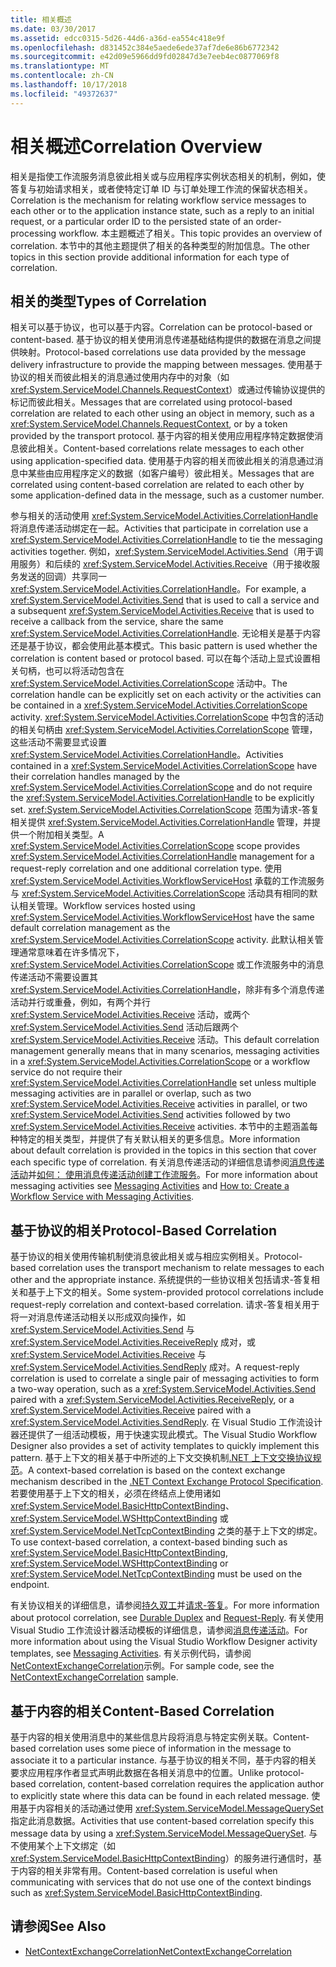 ```yaml
---
title: 相关概述
ms.date: 03/30/2017
ms.assetid: edcc0315-5d26-44d6-a36d-ea554c418e9f
ms.openlocfilehash: d831452c384e5aede6ede37af7de6e86b6772342
ms.sourcegitcommit: e42d09e5966dd9fd02847d3e7eeb4ec0877069f8
ms.translationtype: MT
ms.contentlocale: zh-CN
ms.lasthandoff: 10/17/2018
ms.locfileid: "49372637"
---
```

# <a name="correlation-overview"></a><span data-ttu-id="aca67-102">相关概述</span><span class="sxs-lookup"><span data-stu-id="aca67-102">Correlation Overview</span></span>
<span data-ttu-id="aca67-103">相关是指使工作流服务消息彼此相关或与应用程序实例状态相关的机制，例如，使答复与初始请求相关，或者使特定订单 ID 与订单处理工作流的保留状态相关。</span><span class="sxs-lookup"><span data-stu-id="aca67-103">Correlation is the mechanism for relating workflow service messages to each other or to the application instance state, such as a reply to an initial request, or a particular order ID to the persisted state of an order-processing workflow.</span></span> <span data-ttu-id="aca67-104">本主题概述了相关。</span><span class="sxs-lookup"><span data-stu-id="aca67-104">This topic provides an overview of correlation.</span></span> <span data-ttu-id="aca67-105">本节中的其他主题提供了相关的各种类型的附加信息。</span><span class="sxs-lookup"><span data-stu-id="aca67-105">The other topics in this section provide additional information for each type of correlation.</span></span>  
  
## <a name="types-of-correlation"></a><span data-ttu-id="aca67-106">相关的类型</span><span class="sxs-lookup"><span data-stu-id="aca67-106">Types of Correlation</span></span>  
 <span data-ttu-id="aca67-107">相关可以基于协议，也可以基于内容。</span><span class="sxs-lookup"><span data-stu-id="aca67-107">Correlation can be protocol-based or content-based.</span></span> <span data-ttu-id="aca67-108">基于协议的相关使用消息传递基础结构提供的数据在消息之间提供映射。</span><span class="sxs-lookup"><span data-stu-id="aca67-108">Protocol-based correlations use data provided by the message delivery infrastructure to provide the mapping between messages.</span></span> <span data-ttu-id="aca67-109">使用基于协议的相关而彼此相关的消息通过使用内存中的对象（如 <xref:System.ServiceModel.Channels.RequestContext>）或通过传输协议提供的标记而彼此相关。</span><span class="sxs-lookup"><span data-stu-id="aca67-109">Messages that are correlated using protocol-based correlation are related to each other using an object in memory, such as a <xref:System.ServiceModel.Channels.RequestContext>, or by a token provided by the transport protocol.</span></span> <span data-ttu-id="aca67-110">基于内容的相关使用应用程序特定数据使消息彼此相关。</span><span class="sxs-lookup"><span data-stu-id="aca67-110">Content-based correlations relate messages to each other using application-specified data.</span></span> <span data-ttu-id="aca67-111">使用基于内容的相关而彼此相关的消息通过消息中某些由应用程序定义的数据（如客户编号）彼此相关。</span><span class="sxs-lookup"><span data-stu-id="aca67-111">Messages that are correlated using content-based correlation are related to each other by some application-defined data in the message, such as a customer number.</span></span>  
  
 <span data-ttu-id="aca67-112">参与相关的活动使用 <xref:System.ServiceModel.Activities.CorrelationHandle> 将消息传递活动绑定在一起。</span><span class="sxs-lookup"><span data-stu-id="aca67-112">Activities that participate in correlation use a <xref:System.ServiceModel.Activities.CorrelationHandle> to tie the messaging activities together.</span></span> <span data-ttu-id="aca67-113">例如，<xref:System.ServiceModel.Activities.Send>（用于调用服务）和后续的 <xref:System.ServiceModel.Activities.Receive>（用于接收服务发送的回调）共享同一 <xref:System.ServiceModel.Activities.CorrelationHandle>。</span><span class="sxs-lookup"><span data-stu-id="aca67-113">For example, a <xref:System.ServiceModel.Activities.Send> that is used to call a service and a subsequent <xref:System.ServiceModel.Activities.Receive> that is used to receive a callback from the service, share the same <xref:System.ServiceModel.Activities.CorrelationHandle>.</span></span> <span data-ttu-id="aca67-114">无论相关是基于内容还是基于协议，都会使用此基本模式。</span><span class="sxs-lookup"><span data-stu-id="aca67-114">This basic pattern is used whether the correlation is content based or protocol based.</span></span> <span data-ttu-id="aca67-115">可以在每个活动上显式设置相关句柄，也可以将活动包含在 <xref:System.ServiceModel.Activities.CorrelationScope> 活动中。</span><span class="sxs-lookup"><span data-stu-id="aca67-115">The correlation handle can be explicitly set on each activity or the activities can be contained in a <xref:System.ServiceModel.Activities.CorrelationScope> activity.</span></span> <span data-ttu-id="aca67-116"><xref:System.ServiceModel.Activities.CorrelationScope> 中包含的活动的相关句柄由 <xref:System.ServiceModel.Activities.CorrelationScope> 管理，这些活动不需要显式设置 <xref:System.ServiceModel.Activities.CorrelationHandle>。</span><span class="sxs-lookup"><span data-stu-id="aca67-116">Activities contained in a <xref:System.ServiceModel.Activities.CorrelationScope> have their correlation handles managed by the <xref:System.ServiceModel.Activities.CorrelationScope> and do not require the <xref:System.ServiceModel.Activities.CorrelationHandle> to be explicitly set.</span></span> <span data-ttu-id="aca67-117"><xref:System.ServiceModel.Activities.CorrelationScope> 范围为请求-答复相关提供 <xref:System.ServiceModel.Activities.CorrelationHandle> 管理，并提供一个附加相关类型。</span><span class="sxs-lookup"><span data-stu-id="aca67-117">A <xref:System.ServiceModel.Activities.CorrelationScope> scope provides <xref:System.ServiceModel.Activities.CorrelationHandle> management for a request-reply correlation and one additional correlation type.</span></span> <span data-ttu-id="aca67-118">使用 <xref:System.ServiceModel.Activities.WorkflowServiceHost> 承载的工作流服务与 <xref:System.ServiceModel.Activities.CorrelationScope> 活动具有相同的默认相关管理。</span><span class="sxs-lookup"><span data-stu-id="aca67-118">Workflow services hosted using <xref:System.ServiceModel.Activities.WorkflowServiceHost> have the same default correlation management as the <xref:System.ServiceModel.Activities.CorrelationScope> activity.</span></span> <span data-ttu-id="aca67-119">此默认相关管理通常意味着在许多情况下，<xref:System.ServiceModel.Activities.CorrelationScope> 或工作流服务中的消息传递活动不需要设置其 <xref:System.ServiceModel.Activities.CorrelationHandle>，除非有多个消息传递活动并行或重叠，例如，有两个并行 <xref:System.ServiceModel.Activities.Receive> 活动，或两个 <xref:System.ServiceModel.Activities.Send> 活动后跟两个 <xref:System.ServiceModel.Activities.Receive> 活动。</span><span class="sxs-lookup"><span data-stu-id="aca67-119">This default correlation management generally means that in many scenarios, messaging activities in a <xref:System.ServiceModel.Activities.CorrelationScope> or a workflow service do not require their <xref:System.ServiceModel.Activities.CorrelationHandle> set unless multiple messaging activities are in parallel or overlap, such as two <xref:System.ServiceModel.Activities.Receive> activities in parallel, or two <xref:System.ServiceModel.Activities.Send> activities followed by two <xref:System.ServiceModel.Activities.Receive> activities.</span></span> <span data-ttu-id="aca67-120">本节中的主题涵盖每种特定的相关类型，并提供了有关默认相关的更多信息。</span><span class="sxs-lookup"><span data-stu-id="aca67-120">More information about default correlation is provided in the topics in this section that cover each specific type of correlation.</span></span> <span data-ttu-id="aca67-121">有关消息传递活动的详细信息请参阅[消息传递活动](../../../../docs/framework/wcf/feature-details/messaging-activities.md)并[如何： 使用消息传递活动创建工作流服务](../../../../docs/framework/wcf/feature-details/how-to-create-a-workflow-service-with-messaging-activities.md)。</span><span class="sxs-lookup"><span data-stu-id="aca67-121">For more information about messaging activities see [Messaging Activities](../../../../docs/framework/wcf/feature-details/messaging-activities.md) and [How to: Create a Workflow Service with Messaging Activities](../../../../docs/framework/wcf/feature-details/how-to-create-a-workflow-service-with-messaging-activities.md).</span></span>  
  
## <a name="protocol-based-correlation"></a><span data-ttu-id="aca67-122">基于协议的相关</span><span class="sxs-lookup"><span data-stu-id="aca67-122">Protocol-Based Correlation</span></span>

<span data-ttu-id="aca67-123">基于协议的相关使用传输机制使消息彼此相关或与相应实例相关。</span><span class="sxs-lookup"><span data-stu-id="aca67-123">Protocol-based correlation uses the transport mechanism to relate messages to each other and the appropriate instance.</span></span> <span data-ttu-id="aca67-124">系统提供的一些协议相关包括请求-答复相关和基于上下文的相关。</span><span class="sxs-lookup"><span data-stu-id="aca67-124">Some system-provided protocol correlations include request-reply correlation and context-based correlation.</span></span> <span data-ttu-id="aca67-125">请求-答复相关用于将一对消息传递活动相关以形成双向操作，如 <xref:System.ServiceModel.Activities.Send> 与 <xref:System.ServiceModel.Activities.ReceiveReply> 成对，或 <xref:System.ServiceModel.Activities.Receive> 与 <xref:System.ServiceModel.Activities.SendReply> 成对。</span><span class="sxs-lookup"><span data-stu-id="aca67-125">A request-reply correlation is used to correlate a single pair of messaging activities to form a two-way operation, such as a <xref:System.ServiceModel.Activities.Send> paired with a <xref:System.ServiceModel.Activities.ReceiveReply>, or a <xref:System.ServiceModel.Activities.Receive> paired with a <xref:System.ServiceModel.Activities.SendReply>.</span></span> <span data-ttu-id="aca67-126">在 Visual Studio 工作流设计器还提供了一组活动模板，用于快速实现此模式。</span><span class="sxs-lookup"><span data-stu-id="aca67-126">The Visual Studio Workflow Designer also provides a set of activity templates to quickly implement this pattern.</span></span> <span data-ttu-id="aca67-127">基于上下文的相关基于中所述的上下文交换机制[.NET 上下文交换协议规范](https://go.microsoft.com/fwlink/?LinkID=166059)。</span><span class="sxs-lookup"><span data-stu-id="aca67-127">A context-based correlation is based on the context exchange mechanism described in the [.NET Context Exchange Protocol Specification](https://go.microsoft.com/fwlink/?LinkID=166059).</span></span> <span data-ttu-id="aca67-128">若要使用基于上下文的相关，必须在终结点上使用诸如 <xref:System.ServiceModel.BasicHttpContextBinding>、<xref:System.ServiceModel.WSHttpContextBinding> 或 <xref:System.ServiceModel.NetTcpContextBinding> 之类的基于上下文的绑定。</span><span class="sxs-lookup"><span data-stu-id="aca67-128">To use context-based correlation, a context-based binding such as <xref:System.ServiceModel.BasicHttpContextBinding>, <xref:System.ServiceModel.WSHttpContextBinding> or <xref:System.ServiceModel.NetTcpContextBinding> must be used on the endpoint.</span></span>  
  
<span data-ttu-id="aca67-129">有关协议相关的详细信息，请参阅[持久双工](../../../../docs/framework/wcf/feature-details/durable-duplex-correlation.md)并[请求-答复](../../../../docs/framework/wcf/feature-details/request-reply-correlation.md)。</span><span class="sxs-lookup"><span data-stu-id="aca67-129">For more information about protocol correlation, see [Durable Duplex](../../../../docs/framework/wcf/feature-details/durable-duplex-correlation.md) and [Request-Reply](../../../../docs/framework/wcf/feature-details/request-reply-correlation.md).</span></span> <span data-ttu-id="aca67-130">有关使用 Visual Studio 工作流设计器活动模板的详细信息，请参阅[消息传递活动](../../../../docs/framework/wcf/feature-details/messaging-activities.md)。</span><span class="sxs-lookup"><span data-stu-id="aca67-130">For more information about using the Visual Studio Workflow Designer activity templates, see [Messaging Activities](../../../../docs/framework/wcf/feature-details/messaging-activities.md).</span></span> <span data-ttu-id="aca67-131">有关示例代码，请参阅[NetContextExchangeCorrelation](/previous-versions/dotnet/netframework-4.0/ee662963%28v%3dvs.100%29)示例。</span><span class="sxs-lookup"><span data-stu-id="aca67-131">For sample code, see the [NetContextExchangeCorrelation](/previous-versions/dotnet/netframework-4.0/ee662963%28v%3dvs.100%29) sample.</span></span>  
  
## <a name="content-based-correlation"></a><span data-ttu-id="aca67-132">基于内容的相关</span><span class="sxs-lookup"><span data-stu-id="aca67-132">Content-Based Correlation</span></span>

<span data-ttu-id="aca67-133">基于内容的相关使用消息中的某些信息片段将消息与特定实例关联。</span><span class="sxs-lookup"><span data-stu-id="aca67-133">Content-based correlation uses some piece of information in the message to associate it to a particular instance.</span></span> <span data-ttu-id="aca67-134">与基于协议的相关不同，基于内容的相关要求应用程序作者显式声明此数据在各相关消息中的位置。</span><span class="sxs-lookup"><span data-stu-id="aca67-134">Unlike protocol-based correlation, content-based correlation requires the application author to explicitly state where this data can be found in each related message.</span></span> <span data-ttu-id="aca67-135">使用基于内容相关的活动通过使用 <xref:System.ServiceModel.MessageQuerySet> 指定此消息数据。</span><span class="sxs-lookup"><span data-stu-id="aca67-135">Activities that use content-based correlation specify this message data by using a <xref:System.ServiceModel.MessageQuerySet>.</span></span> <span data-ttu-id="aca67-136">与不使用某个上下文绑定（如 <xref:System.ServiceModel.BasicHttpContextBinding>）的服务进行通信时，基于内容的相关非常有用。</span><span class="sxs-lookup"><span data-stu-id="aca67-136">Content-based correlation is useful when communicating with services that do not use one of the context bindings such as <xref:System.ServiceModel.BasicHttpContextBinding>.</span></span>
  
## <a name="see-also"></a><span data-ttu-id="aca67-137">请参阅</span><span class="sxs-lookup"><span data-stu-id="aca67-137">See Also</span></span>  

- [<span data-ttu-id="aca67-138">NetContextExchangeCorrelation</span><span class="sxs-lookup"><span data-stu-id="aca67-138">NetContextExchangeCorrelation</span></span>](/previous-versions/dotnet/netframework-4.0/ee662963%28v%3dvs.100%29)
